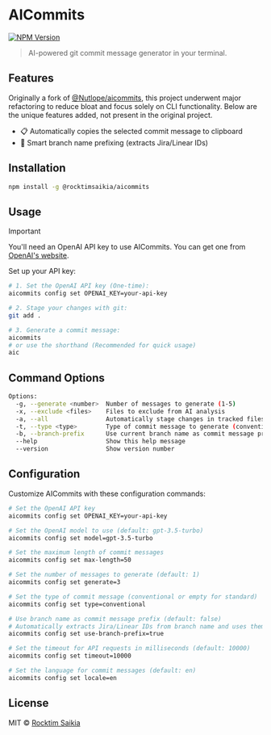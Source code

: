 # AICommits

[![NPM Version](https://img.shields.io/npm/v/@rocktimsaikia/aicommits?color=brightgreen)](https://www.npmjs.com/package/@rocktimsaikia/aicommits)

> AI-powered git commit message generator in your terminal.

## Features
Originally a fork of [@Nutlope/aicommits](https://github.com/Nutlope/aicommits), this project underwent major refactoring to reduce bloat and focus solely on CLI functionality. Below are the unique features added, not present in the original project.

- 📋 Automatically copies the selected commit message to clipboard
- 🔖 Smart branch name prefixing (extracts Jira/Linear IDs)

## Installation

```bash
npm install -g @rocktimsaikia/aicommits
```

## Usage

> [!IMPORTANT]
> You'll need an OpenAI API key to use AICommits. You can get one from [OpenAI's website](https://platform.openai.com/account/api-keys).

Set up your API key:

```bash
# 1. Set the OpenAI API key (One-time):
aicommits config set OPENAI_KEY=your-api-key

# 2. Stage your changes with git:
git add .

# 3. Generate a commit message:
aicommits
# or use the shorthand (Recommended for quick usage)
aic
```

## Command Options

```bash
Options:
  -g, --generate <number>  Number of messages to generate (1-5)
  -x, --exclude <files>    Files to exclude from AI analysis
  -a, --all                Automatically stage changes in tracked files
  -t, --type <type>        Type of commit message to generate (conventional or empty)
  -b, --branch-prefix      Use current branch name as commit message prefix (auto-detects Jira/Linear IDs)
  --help                   Show this help message
  --version                Show version number
```

## Configuration

Customize AICommits with these configuration commands:

```bash
# Set the OpenAI API key
aicommits config set OPENAI_KEY=your-api-key

# Set the OpenAI model to use (default: gpt-3.5-turbo)
aicommits config set model=gpt-3.5-turbo

# Set the maximum length of commit messages
aicommits config set max-length=50

# Set the number of messages to generate (default: 1)
aicommits config set generate=3

# Set the type of commit message (conventional or empty for standard)
aicommits config set type=conventional

# Use branch name as commit message prefix (default: false)
# Automatically extracts Jira/Linear IDs from branch name and uses them as prefix.
aicommits config set use-branch-prefix=true

# Set the timeout for API requests in milliseconds (default: 10000)
aicommits config set timeout=10000

# Set the language for commit messages (default: en)
aicommits config set locale=en
```

## License

MIT © [Rocktim Saikia](https://github.com/rocktimsaikia)
